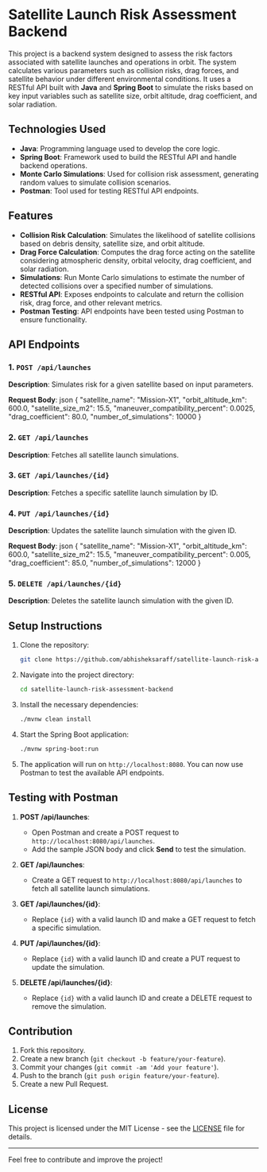 # Satellite Launch Risk Assessment Backend

This project is a backend system designed to assess the risk factors associated with satellite launches and operations in orbit. The system calculates various parameters such as collision risks, drag forces, and satellite behavior under different environmental conditions. It uses a RESTful API built with **Java** and **Spring Boot** to simulate the risks based on key input variables such as satellite size, orbit altitude, drag coefficient, and solar radiation.

## Technologies Used
- **Java**: Programming language used to develop the core logic.
- **Spring Boot**: Framework used to build the RESTful API and handle backend operations.
- **Monte Carlo Simulations**: Used for collision risk assessment, generating random values to simulate collision scenarios.
- **Postman**: Tool used for testing RESTful API endpoints.

## Features
- **Collision Risk Calculation**: Simulates the likelihood of satellite collisions based on debris density, satellite size, and orbit altitude.
- **Drag Force Calculation**: Computes the drag force acting on the satellite considering atmospheric density, orbital velocity, drag coefficient, and solar radiation.
- **Simulations**: Run Monte Carlo simulations to estimate the number of detected collisions over a specified number of simulations.
- **RESTful API**: Exposes endpoints to calculate and return the collision risk, drag force, and other relevant metrics.
- **Postman Testing**: API endpoints have been tested using Postman to ensure functionality.

## API Endpoints

### 1. `POST /api/launches`
**Description**: Simulates risk for a given satellite based on input parameters.

**Request Body**:
json
{
    "satellite_name": "Mission-X1",
    "orbit_altitude_km": 600.0,
    "satellite_size_m2": 15.5,
    "maneuver_compatibility_percent": 0.0025,
    "drag_coefficient": 80.0,
    "number_of_simulations": 10000
}

### 2. `GET /api/launches`
**Description**: Fetches all satellite launch simulations.

### 3. `GET /api/launches/{id}`
**Description**: Fetches a specific satellite launch simulation by ID.

### 4. `PUT /api/launches/{id}`
**Description**: Updates the satellite launch simulation with the given ID.

**Request Body**:
json
{
    "satellite_name": "Mission-X1",
    "orbit_altitude_km": 600.0,
    "satellite_size_m2": 15.5,
    "maneuver_compatibility_percent": 0.005,
    "drag_coefficient": 85.0,
    "number_of_simulations": 12000
}

### 5. `DELETE /api/launches/{id}`
**Description**: Deletes the satellite launch simulation with the given ID.


## Setup Instructions
1. Clone the repository:
    ```bash
    git clone https://github.com/abhisheksaraff/satellite-launch-risk-assessment-backend.git
    ```

2. Navigate into the project directory:
    ```bash
    cd satellite-launch-risk-assessment-backend
    ```

3. Install the necessary dependencies:
    ```bash
    ./mvnw clean install
    ```

4. Start the Spring Boot application:
    ```bash
    ./mvnw spring-boot:run
    ```

5. The application will run on `http://localhost:8080`. You can now use Postman to test the available API endpoints.

## Testing with Postman
1. **POST /api/launches**:
    - Open Postman and create a POST request to `http://localhost:8080/api/launches`.
    - Add the sample JSON body and click **Send** to test the simulation.

2. **GET /api/launches**:
    - Create a GET request to `http://localhost:8080/api/launches` to fetch all satellite launch simulations.

3. **GET /api/launches/{id}**:
    - Replace `{id}` with a valid launch ID and make a GET request to fetch a specific simulation.

4. **PUT /api/launches/{id}**:
    - Replace `{id}` with a valid launch ID and create a PUT request to update the simulation.

5. **DELETE /api/launches/{id}**:
    - Replace `{id}` with a valid launch ID and create a DELETE request to remove the simulation.

## Contribution
1. Fork this repository.
2. Create a new branch (`git checkout -b feature/your-feature`).
3. Commit your changes (`git commit -am 'Add your feature'`).
4. Push to the branch (`git push origin feature/your-feature`).
5. Create a new Pull Request.

## License
This project is licensed under the MIT License - see the [LICENSE](LICENSE) file for details.

---

Feel free to contribute and improve the project!